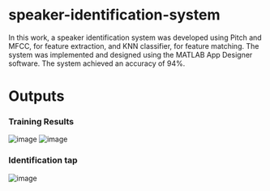 # speaker-identification-system
In this work, a speaker identification system was developed using  Pitch and MFCC, for feature extraction, and KNN classifier, for feature matching. The system was implemented and designed using the MATLAB App Designer software. The system achieved an accuracy of 94%.
# Outputs
### Training Results 
![image](https://user-images.githubusercontent.com/108317565/182386467-d356e0f3-8093-4734-9238-98e11c205dde.png)
![image](https://user-images.githubusercontent.com/108317565/182386586-7e55b33c-6c9f-4c19-965d-c40cf79c3614.png)

### Identification tap 
![image](https://user-images.githubusercontent.com/108317565/182387308-31c2bece-9359-4b55-92b7-21c958c26c04.png)
